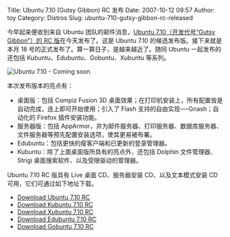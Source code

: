 Title: Ubuntu 7.10 (Gutsy Gibbon) RC 发布
Date: 2007-10-12 09:57
Author: toy
Category: Distros
Slug: ubuntu-710-gutsy-gibbon-rc-released

今早起来便收到来自 Ubuntu 团队的邮件消息，[Ubuntu 7.10（开发代号“Gutsy
Gibbon”）的 RC
版](http://www.ubuntu.com/news/ubuntu-7.10rc)在今天发布了。这是 Ubuntu
7.10 的候选发布版。接下来就是本月 18
号的正式发布了。算一算日子，是越来越近了。随同 Ubuntu 一起发布的还包括
Kubuntu、Edubuntu、Gobuntu、Xubuntu 等系列。

![Ubuntu 7.10 - Coming
soon](http://www.ubuntu.com/files/countdown/dist/710countdown_default.png)

本次发布版本的亮点有：

-   桌面版：包括 Compiz Fusion 3D
    桌面效果；在打印机安装上，所有配置皆是自动完成，连上即可开始使用；引入了
    Flash 支持的自由实现──Gnash；自动化的 Firefox 插件安装功能。
-   服务器版：包括
    AppArmor，并为邮件服务器、打印服务器、数据库服务器、文件服务器等预先配置安装选项，使其更易被布署。
-   Edubuntu：包括更快的瘦客户端和已更新的登录管理器。
-   Kubuntu：除了上面桌面版所具有的亮点外，还包括 Dolphin
    文件管理器、Strigi 桌面搜索软件、以及受限驱动的管理器。

Ubuntu 7.10 RC 版具有 Live 桌面 CD、服务器安装 CD、以及文本模式安装 CD
可用，它们可通过如下地址下载。

- [Download Ubuntu 7.10 RC](http://releases.ubuntu.com/7.10/)  
- [Download Kubuntu 7.10
RC](http://releases.ubuntu.com/releases/kubuntu/7.10/)  
- [Download Xubuntu 7.10
RC](http://cdimage.ubuntu.com/xubuntu/releases/7.10/rc/)  
- [Download Edubuntu 7.10
RC](http://releases.ubuntu.com/releases/edubuntu/7.10/)  
- [Download Gobuntu 7.10
RC](http://cdimage.ubuntu.com/cdimage/gobuntu/releases/7.10/rc/)

